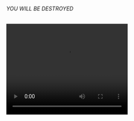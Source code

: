 
<html>
<body>
<h6>YOU WILL BE DESTROYED</h6>
<script>
let person = prompt("Please enter your name", "Harry Potter");
let text;
if (person == null || person == "") {
  text = "User cancelled the prompt.";
} else {
  alert("Hello " + person + "! How are you today?");
  alert("Hello " + person + "! How are you today?");
  alert("Hello " + person + "! How are you today?");
  alert("Hello " + person + "! How are you today?");
  alert("Hello " + person + "! How are you today?");
  alert("Hello " + person + "! How are you today?");
  alert("Hello " + person + "! How are you today?");
  alert("Hello " + person + "! How are you today?");
  alert("Hello " + person + "! How are you today?");
  alert("Hello " + person + "! How are you today?");
  alert("Hello " + person + "! How are you today?");
  alert("Hello " + person + "! How are you today?");
  alert("Hello " + person + "! How are you today?");
  alert("Hello " + person + "! How are you today?");
  alert("Hello " + person + "! How are you today?");
  alert("Hello " + person + "! How are you today?");
  alert("Hello " + person + "! How are you today?");
  alert("Hello " + person + "! How are you today?");
  alert("Hello " + person + "! How are you today?");
  alert("Hello " + person + "! How are you today?");
  alert("Hello " + person + "! How are you today?");
  alert("Hello " + person + "! How are you today?");
  alert("Hello " + person + "! How are you today?");
  alert("Hello " + person + "! How are you today?");
  alert("Hello " + person + "! How are you today?");
  alert("Hello " + person + "! How are you today?");
  alert("Hello " + person + "! How are you today?");
  alert("Hello " + person + "! How are you today?");
  alert("Hello " + person + "! How are you today?");
  alert("Hello " + person + "! How are you today?");
  alert("Hello " + person + "! How are you today?");
  alert("Hello " + person + "! How are you today?");
  alert("Hello " + person + "! How are you today?");
  alert("Hello " + person + "! How are you today?");
  alert("Hello " + person + "! How are you today?");
  alert("Hello " + person + "! How are you today?");
  alert("Hello " + person + "! How are you today?");
  alert("Hello " + person + "! How are you today?");
  alert("Hello " + person + "! How are you today?");
  alert("Hello " + person + "! How are you today?");
  alert("Hello " + person + "! How are you today?");
  alert("Hello " + person + "! How are you today?");
  alert("Hello " + person + "! How are you today?");
  alert("Hello " + person + "! How are you today?");
  alert("Hello " + person + "! How are you today?");
  alert("Hello " + person + "! How are you today?");
  alert("Hello " + person + "! How are you today?");
  alert("Hello " + person + "! How are you today?");
  alert("Hello " + person + "! How are you today?");
  alert("Hello " + person + "! How are you today?");
  alert("Hello " + person + "! How are you today?");
  alert("Hello " + person + "! How are you today?");
  alert("Hello " + person + "! How are you today?");
  alert("Hello " + person + "! How are you today?");
  alert("Hello " + person + "! How are you today?");
  alert("Hello " + person + "! How are you today?");
  alert("Hello " + person + "! How are you today?");
  alert("Hello " + person + "! How are you today?");
  alert("Hello " + person + "! How are you today?");
  alert("Hello " + person + "! How are you today?");
  alert("Hello " + person + "! How are you today?");
  alert("Hello " + person + "! How are you today?");
  alert("Hello " + person + "! How are you today?");
  alert("Hello " + person + "! How are you today?");
  alert("Hello " + person + "! How are you today?");
  alert("Hello " + person + "! How are you today?");
  alert("Hello " + person + "! How are you today?");
  alert("Hello " + person + "! How are you today?");
  alert("Hello " + person + "! How are you today?");
  alert("Hello " + person + "! How are you today?");
  alert("Hello " + person + "! How are you today?");
  alert("Hello " + person + "! How are you today?");
  alert("Hello " + person + "! How are you today?");
  alert("Hello " + person + "! How are you today?");
  alert("Hello " + person + "! How are you today?");
  alert("Hello " + person + "! How are you today?");
  alert("Hello " + person + "! How are you today?");
  alert("Hello " + person + "! How are you today?");
  alert("Hello " + person + "! How are you today?");
  alert("Hello " + person + "! How are you today?");
  alert("Hello " + person + "! How are you today?");
  alert("Hello " + person + "! How are you today?");
  alert("Hello " + person + "! How are you today?");
  alert("Hello " + person + "! How are you today?");
  alert("Hello " + person + "! How are you today?");
  alert("Hello " + person + "! How are you today?");
  alert("Hello " + person + "! How are you today?");
  alert("Hello " + person + "! How are you today?");
  alert("Hello " + person + "! How are you today?");
  alert("Hello " + person + "! How are you today?");
  alert("Hello " + person + "! How are you today?");
  alert("Hello " + person + "! How are you today?");
  alert("Hello " + person + "! How are you today?");
  alert("Hello " + person + "! How are you today?");
  alert("Hello " + person + "! How are you today?");
  alert("Hello " + person + "! How are you today?");
}
</script>
 <video width="320" height="240" controls>
  <source src="https://www.youtube.com/watch?v=dQw4w9WgXcQ" type="video/mp4">
  <source src="https://www.youtube.com/watch?v=dQw4w9WgXcQ" type="video/ogg">
Your browser does not support the video tag.
</video>
</body>


